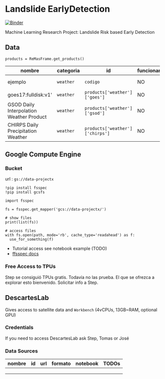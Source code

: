 # Landslide EarlyDetection
[![Binder](https://binder.pangeo.io/badge_logo.svg)](https://binder.pangeo.io/v2/gh/Competencia-de-Climate-Change/Landslide_EarlyDetection/master)

Machine Learning Research Project: Landslide Risk based Early Detection

## Data
`products = ReMasFrame.get_products()`

| nombre      | categoria | id       | funcionando | notebook_ejemplo | resolucion | TODOs |
|-------------|-----------|----------|-------------|------------------|------------|-------|
|  ejemplo    | `weather` | `codigo` |    NO       | <a href=https://github.com/Competencia-de-Climate-Change/Landslide_EarlyDetection/tree/main/notebooks/weather/ejemplo.ipynb> link </a>         |    0.9      | probar xxx|
|  goes17:fulldisk:v1'      | `weather` | `products['weather']['goes']`    |   NO     |     TODO      |  TODO |  TODO     |
|  GSOD Daily Interpolation Weather Product   |  `weather`   |   `products['weather']['gsod']`      |   NO     |     TODO      |  TODO |  TODO     |
|  CHIRPS Daily Precipitation Weather         |  `weather`   |   `products['weather']['chirps']`    |   NO     |     TODO      |  TODO |  TODO     |

## Google Compute Engine

### Bucket

url : `gs://data-projectx`

```{Python}
!pip install fsspec
!pip install gcsfs

import fsspec

fs = fsspec.get_mapper('gcs://data-projectx/')

# show files
print(list(fs))

# access files
with fs.open(path, mode='rb', cache_type='readahead') as f:
  use_for_something(f)
```

* Tutorial access see notebook example (TODO)
* [ffsspec docs](https://readthedocs.org/projects/filesystem-spec/downloads/pdf/latest/)

### Free Access to TPUs

Step se consiguió TPUs gratis. Todavía no las prueba. El que se ofrezca a explorar esto bienvenido.
Solicitar info a Step.


## DescartesLab

Gives access to satellite data and `Workbench` (4vCPUs, 13GB~RAM, optional GPU)

### Credentials

If you need to access DescartesLab ask Step, Tomas or José

### Data Sources

| nombre |   id   | url  | formato | notebook | TODOs    |
|--------|--------|------|---------|----------|----------|
|        |        |      |         |          |          |
|        |        |      |         |          |          |
|        |        |      |         |          |          |

